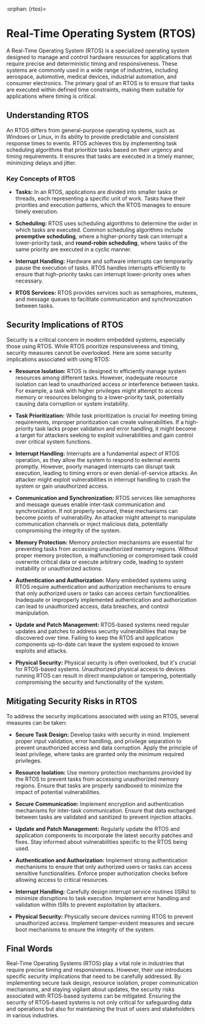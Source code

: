 :orphan:
(rtos)=

# Real-Time Operating System (RTOS)

A Real-Time Operating System (RTOS) is a specialized operating system designed to manage and control hardware resources for applications that require precise and deterministic timing and responsiveness. These systems are commonly used in a wide range of industries, including aerospace, automotive, medical devices, industrial automation, and consumer electronics. The primary goal of an RTOS is to ensure that tasks are executed within defined time constraints, making them suitable for applications where timing is critical.

## Understanding RTOS

An RTOS differs from general-purpose operating systems, such as Windows or Linux, in its ability to provide predictable and consistent response times to events. RTOS achieves this by implementing task scheduling algorithms that prioritize tasks based on their urgency and timing requirements. It ensures that tasks are executed in a timely manner, minimizing delays and jitter.

### Key Concepts of RTOS

- **Tasks:** In an RTOS, applications are divided into smaller tasks or threads, each representing a specific unit of work. Tasks have their priorities and execution patterns, which the RTOS manages to ensure timely execution.

- **Scheduling:** RTOS uses scheduling algorithms to determine the order in which tasks are executed. Common scheduling algorithms include **preemptive scheduling**, where a higher-priority task can interrupt a lower-priority task, and **round-robin scheduling**, where tasks of the same priority are executed in a cyclic manner.

- **Interrupt Handling:** Hardware and software interrupts can temporarily pause the execution of tasks. RTOS handles interrupts efficiently to ensure that high-priority tasks can interrupt lower-priority ones when necessary.

- **RTOS Services:** RTOS provides services such as semaphores, mutexes, and message queues to facilitate communication and synchronization between tasks.

## Security Implications of RTOS

Security is a critical concern in modern embedded systems, especially those using RTOS. While RTOS prioritize responsiveness and timing, security measures cannot be overlooked. Here are some security implications associated with using RTOS:

- **Resource Isolation:** RTOS is designed to efficiently manage system resources among different tasks. However, inadequate resource isolation can lead to unauthorized access or interference between tasks. For example, a task with higher privileges might attempt to access memory or resources belonging to a lower-priority task, potentially causing data corruption or system instability.

- **Task Prioritization:** While task prioritization is crucial for meeting timing requirements, improper prioritization can create vulnerabilities. If a high-priority task lacks proper validation and error handling, it might become a target for attackers seeking to exploit vulnerabilities and gain control over critical system functions.

- **Interrupt Handling:** Interrupts are a fundamental aspect of RTOS operation, as they allow the system to respond to external events promptly. However, poorly managed interrupts can disrupt task execution, leading to timing errors or even denial-of-service attacks. An attacker might exploit vulnerabilities in interrupt handling to crash the system or gain unauthorized access.

- **Communication and Synchronization:** RTOS services like semaphores and message queues enable inter-task communication and synchronization. If not properly secured, these mechanisms can become points of vulnerability. An attacker might attempt to manipulate communication channels or inject malicious data, potentially compromising the integrity of the system.

- **Memory Protection:** Memory protection mechanisms are essential for preventing tasks from accessing unauthorized memory regions. Without proper memory protection, a malfunctioning or compromised task could overwrite critical data or execute arbitrary code, leading to system instability or unauthorized actions.

- **Authentication and Authorization:** Many embedded systems using RTOS require authentication and authorization mechanisms to ensure that only authorized users or tasks can access certain functionalities. Inadequate or improperly implemented authentication and authorization can lead to unauthorized access, data breaches, and control manipulation.

- **Update and Patch Management:** RTOS-based systems need regular updates and patches to address security vulnerabilities that may be discovered over time. Failing to keep the RTOS and application components up-to-date can leave the system exposed to known exploits and attacks.

- **Physical Security:** Physical security is often overlooked, but it's crucial for RTOS-based systems. Unauthorized physical access to devices running RTOS can result in direct manipulation or tampering, potentially compromising the security and functionality of the system.

## Mitigating Security Risks in RTOS

To address the security implications associated with using an RTOS, several measures can be taken:

- **Secure Task Design:** Develop tasks with security in mind. Implement proper input validation, error handling, and privilege separation to prevent unauthorized access and data corruption. Apply the principle of least privilege, where tasks are granted only the minimum required privileges.

- **Resource Isolation:** Use memory protection mechanisms provided by the RTOS to prevent tasks from accessing unauthorized memory regions. Ensure that tasks are properly sandboxed to minimize the impact of potential vulnerabilities.

- **Secure Communication:** Implement encryption and authentication mechanisms for inter-task communication. Ensure that data exchanged between tasks are validated and sanitized to prevent injection attacks.

- **Update and Patch Management:** Regularly update the RTOS and application components to incorporate the latest security patches and fixes. Stay informed about vulnerabilities specific to the RTOS being used.

- **Authentication and Authorization:** Implement strong authentication mechanisms to ensure that only authorized users or tasks can access sensitive functionalities. Enforce proper authorization checks before allowing access to critical resources.

- **Interrupt Handling:** Carefully design interrupt service routines (ISRs) to minimize disruptions to task execution. Implement error handling and validation within ISRs to prevent exploitation by attackers.

- **Physical Security:** Physically secure devices running RTOS to prevent unauthorized access. Implement tamper-evident measures and secure boot mechanisms to ensure the integrity of the system.

## Final Words

Real-Time Operating Systems (RTOS) play a vital role in industries that require precise timing and responsiveness. However, their use introduces specific security implications that need to be carefully addressed. By implementing secure task design, resource isolation, proper communication mechanisms, and staying vigilant about updates, the security risks associated with RTOS-based systems can be mitigated. Ensuring the security of RTOS-based systems is not only critical for safeguarding data and operations but also for maintaining the trust of users and stakeholders in various industries.